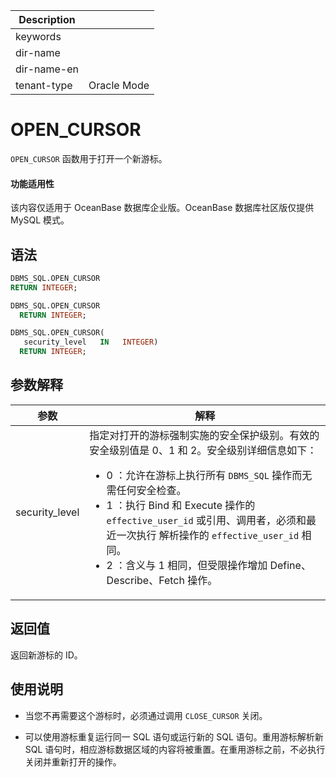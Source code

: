 | Description   |                 |
|---------------|-----------------|
| keywords      |                 |
| dir-name      |                 |
| dir-name-en   |                 |
| tenant-type   | Oracle Mode     |

# OPEN_CURSOR

`OPEN_CURSOR` 函数用于打开一个新游标。

  <main id="notice" >
    <h4>功能适用性</h4>
    <p>该内容仅适用于 OceanBase 数据库企业版。OceanBase 数据库社区版仅提供 MySQL 模式。</p>
  </main>

## 语法

```sql
DBMS_SQL.OPEN_CURSOR
RETURN INTEGER;
```



```sql
DBMS_SQL.OPEN_CURSOR
  RETURN INTEGER;

DBMS_SQL.OPEN_CURSOR(
   security_level   IN   INTEGER)
  RETURN INTEGER;
```



## 参数解释



|     **参数**     |                                                                                                                                                                                       **解释**                                                                                                                                                                                        |
|----------------|-------------------------------------------------------------------------------------------------------------------------------------------------------------------------------------------------------------------------------------------------------------------------------------------------------------------------------------------------------------------------------------|
| security_level | 指定对打开的游标强制实施的安全保护级别。有效的安全级别值是 0、1 和 2。安全级别详细信息如下： <ul><li> 0 ：允许在游标上执行所有 `DBMS_SQL` 操作而无需任何安全检查。   </li><li> 1 ：执行 Bind 和 Execute 操作的 `effective_user_id` 或引用、调用者，必须和最近一次执行 解析操作的 `effective_user_id` 相同。  </li><li>2 ：含义与 1 相同，但受限操作增加 Define、Describe、Fetch 操作。</li></ul>    |



## 返回值

返回新游标的 ID。

## 使用说明

* 当您不再需要这个游标时，必须通过调用 `CLOSE_CURSOR` 关闭。

  

* 可以使用游标重复运行同一 SQL 语句或运行新的 SQL 语句。重用游标解析新 SQL 语句时，相应游标数据区域的内容将被重置。在重用游标之前，不必执行关闭并重新打开的操作。

  



